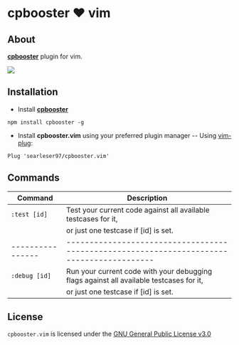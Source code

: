 # cpbooster :heart: vim

## About

[**cpbooster**](https://github.com/searleser97/cpbooster) plugin for vim.

<img src="https://searleser97.gitlab.io/competitive-programming-notes/cpbooster/cpbooster.gif"/>

## Installation

- Install [**cpbooster**](https://github.com/searleser97/cpbooster)

```
npm install cpbooster -g
```

- Install **cpbooster.vim** using your preferred plugin manager
  -- Using [vim-plug](https://github.com/junegunn/vim-plug):

```vim
Plug 'searleser97/cpbooster.vim'
```

## Commands

| Command        | Description                                                                             |
|---             |---                                                                                      |
| `:test [id]`   | Test your current code against all available testcases for it,                          | 
|                | or just one testcase if [id] is set.                                                    |
|----------------|-----------------------------------------------------------------------------------------|
| `:debug [id]`  | Run your current code with your debugging flags against all available testcases for it, |
|                | or just one testcase if [id] is set.                                                    |


## License

```cpbooster.vim``` is licensed under the [GNU General Public License v3.0](https://github.com/searleser97/cpbooster.vim/blob/master/LICENSE)